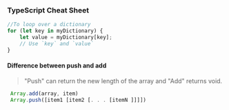 ### TypeScript Cheat Sheet

```ts
//To loop over a dictionary
for (let key in myDictionary) {
    let value = myDictionary[key];
    // Use `key` and `value`
}


```

#### Difference between push and add
> "Push" can return the new length of the array and "Add" returns void.
```ts
 Array.add(array, item)
 Array.push([item1 [item2 [. . . [itemN ]]]])
 ```
